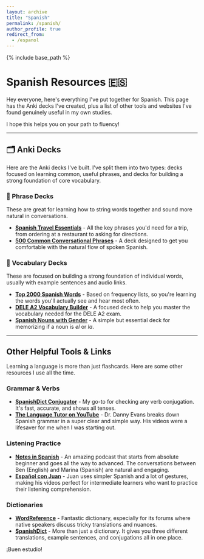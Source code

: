 ```yaml
---
layout: archive
title: "Spanish"
permalink: /spanish/
author_profile: true
redirect_from:
  - /espanol
---
```


{% include base_path %}
# Spanish Resources 🇪🇸

Hey everyone, here's everything I've put together for Spanish. This page has the Anki decks I've created, plus a list of other tools and websites I've found genuinely useful in my own studies.

I hope this helps you on your path to fluency!

***

## 🗂️ Anki Decks

Here are the Anki decks I've built. I've split them into two types: decks focused on learning common, useful phrases, and decks for building a strong foundation of core vocabulary.

### 💬 Phrase Decks

These are great for learning how to string words together and sound more natural in conversations.

*   **[Spanish Travel Essentials](link-to-spanish-travel-deck.apkg)** - All the key phrases you'd need for a trip, from ordering at a restaurant to asking for directions.
*   **[500 Common Conversational Phrases](link-to-spanish-phrases-deck.apkg)** - A deck designed to get you comfortable with the natural flow of spoken Spanish.

### 🧠 Vocabulary Decks

These are focused on building a strong foundation of individual words, usually with example sentences and audio links.

*   **[Top 2000 Spanish Words](link-to-top-2000-deck.apkg)** - Based on frequency lists, so you're learning the words you'll actually see and hear most often.
*   **[DELE A2 Vocabulary Builder](link-to-dele-a2-deck.apkg)** - A focused deck to help you master the vocabulary needed for the DELE A2 exam.
*   **[Spanish Nouns with Gender](link-to-spanish-nouns-deck.apkg)** - A simple but essential deck for memorizing if a noun is *el* or *la*.

***

## Other Helpful Tools & Links

Learning a language is more than just flashcards. Here are some other resources I use all the time.

### Grammar & Verbs

*   **[SpanishDict Conjugator](https://www.spanishdict.com/conjugation)** - My go-to for checking any verb conjugation. It's fast, accurate, and shows all tenses.
*   **[The Language Tutor on YouTube](https://www.youtube.com/playlist?list=PLf8XN5kNFkhd2_58Z2aV3wG_d33S23y2s)** - Dr. Danny Evans breaks down Spanish grammar in a super clear and simple way. His videos were a lifesaver for me when I was starting out.

### Listening Practice

*   **[Notes in Spanish](https://www.notesinspanish.com/)** - An amazing podcast that starts from absolute beginner and goes all the way to advanced. The conversations between Ben (English) and Marina (Spanish) are natural and engaging.
*   **[Español con Juan](https://www.youtube.com/c/espanolconjuan)** - Juan uses simpler Spanish and a lot of gestures, making his videos perfect for intermediate learners who want to practice their listening comprehension.

### Dictionaries

*   **[WordReference](https://www.wordreference.com/es/)** - Fantastic dictionary, especially for its forums where native speakers discuss tricky translations and nuances.
*   **[SpanishDict](https://www.spanishdict.com/)** - More than just a dictionary. It gives you three different translations, example sentences, and conjugations all in one place.

¡Buen estudio!
